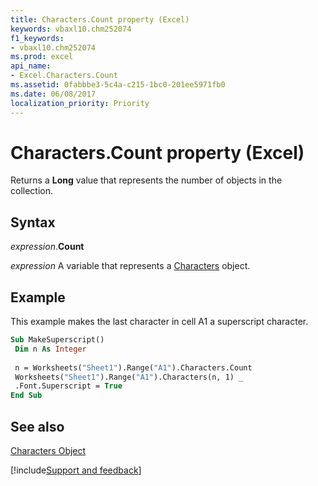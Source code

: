 ```yaml
---
title: Characters.Count property (Excel)
keywords: vbaxl10.chm252074
f1_keywords:
- vbaxl10.chm252074
ms.prod: excel
api_name:
- Excel.Characters.Count
ms.assetid: 0fabbbe3-5c4a-c215-1bc0-201ee5971fb0
ms.date: 06/08/2017
localization_priority: Priority
---
```



# Characters.Count property (Excel)

Returns a  **Long** value that represents the number of objects in the collection.


## Syntax

_expression_.**Count**

_expression_ A variable that represents a [Characters](Excel.Characters.md) object.


## Example

This example makes the last character in cell A1 a superscript character.


```vb
Sub MakeSuperscript() 
 Dim n As Integer 
 
 n = Worksheets("Sheet1").Range("A1").Characters.Count 
 Worksheets("Sheet1").Range("A1").Characters(n, 1) _ 
 .Font.Superscript = True 
End Sub
```


## See also


[Characters Object](Excel.Characters.md)

[!include[Support and feedback](~/includes/feedback-boilerplate.md)]